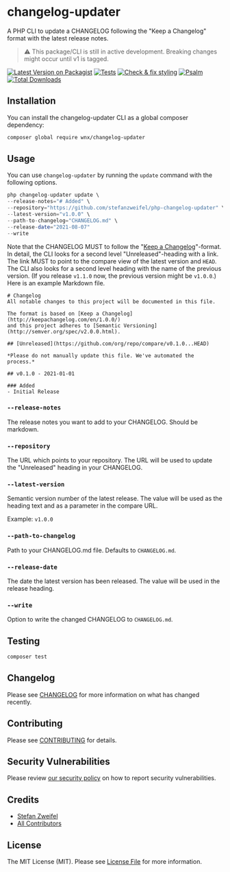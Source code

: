 # changelog-updater

A PHP CLI to update a CHANGELOG following the "Keep a Changelog" format with the latest release notes.

> ⚠️ This package/CLI is still in active development. Breaking changes might occur until v1 is tagged.

[![Latest Version on Packagist](https://img.shields.io/packagist/v/wnx/changelog-updater.svg?style=flat-square)](https://packagist.org/packages/wnx/changelog-updater)
[![Tests](https://github.com/stefanzweifel/php-changelog-updater/actions/workflows/run-tests.yml/badge.svg)](https://github.com/stefanzweifel/php-changelog-updater/actions/workflows/run-tests.yml)
[![Check & fix styling](https://github.com/stefanzweifel/php-changelog-updater/actions/workflows/php-cs-fixer.yml/badge.svg)](https://github.com/stefanzweifel/php-changelog-updater/actions/workflows/php-cs-fixer.yml)
[![Psalm](https://github.com/stefanzweifel/php-changelog-updater/actions/workflows/psalm.yml/badge.svg)](https://github.com/stefanzweifel/php-changelog-updater/actions/workflows/psalm.yml)
[![Total Downloads](https://img.shields.io/packagist/dt/wnx/changelog-updater.svg?style=flat-square)](https://packagist.org/packages/wnx/changelog-updater)


## Installation

You can install the changelog-updater CLI as a global composer dependency:

```bash
composer global require wnx/changelog-updater
```

## Usage

You can use `changelog-updater` by running the `update` command with the following options.

```php
php changelog-updater update \
--release-notes="# Added" \
--repository="https://github.com/stefanzweifel/php-changelog-updater" \
--latest-version="v1.0.0" \
--path-to-changelog="CHANGELOG.md" \
--release-date="2021-08-07"
--write
```

Note that the CHANGELOG MUST to follow the "[Keep a Changelog](https://keepachangelog.com/en/1.0.0/)"-format. In detail, the CLI looks for a second level "Unreleased"-heading with a link. The link MUST to point to the compare view of the latest version and `HEAD`.
The CLI also looks for a second level heading with the name of the previous version. (If you release `v1.1.0` now, the previous version might be `v1.0.0`.) 
Here is an example Markdown file.


```
# Changelog
All notable changes to this project will be documented in this file.

The format is based on [Keep a Changelog](http://keepachangelog.com/en/1.0.0/)
and this project adheres to [Semantic Versioning](http://semver.org/spec/v2.0.0.html).

## [Unreleased](https://github.com/org/repo/compare/v0.1.0...HEAD)

*Please do not manually update this file. We've automated the process.*

## v0.1.0 - 2021-01-01

### Added
- Initial Release
```

### `--release-notes`
The release notes you want to add to your CHANGELOG. Should be markdown.

### `--repository`
The URL which points to your repository. The URL will be used to update the "Unreleased" heading in your CHANGELOG.

### `--latest-version`
Semantic version number of the latest release. The value will be used as the heading text and as a parameter in the compare URL.

Example: `v1.0.0`

### `--path-to-changelog`
Path to your CHANGELOG.md file. Defaults to `CHANGELOG.md`.

### `--release-date`
The date the latest version has been released. The value will be used in the release heading.

### `--write`
Option to write the changed CHANGELOG to `CHANGELOG.md`.

## Testing

```bash
composer test
```

## Changelog

Please see [CHANGELOG](CHANGELOG.md) for more information on what has changed recently.

## Contributing

Please see [CONTRIBUTING](.github/CONTRIBUTING.md) for details.

## Security Vulnerabilities

Please review [our security policy](../../security/policy) on how to report security vulnerabilities.

## Credits

- [Stefan Zweifel](https://github.com/stefanzweifel)
- [All Contributors](../../contributors)

## License

The MIT License (MIT). Please see [License File](LICENSE.md) for more information.
